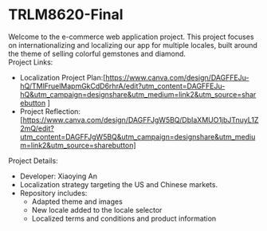 # TRLM8620-Final

Welcome to the e-commerce web application project. This project focuses on internationalizing and localizing our app for multiple locales, built around the theme of selling colorful gemstones and diamond.  
Project Links:   
- Localization Project Plan:[https://www.canva.com/design/DAGFFEJu-hQ/TMlFruelMapmGkCdD6rhrA/edit?utm_content=DAGFFEJu-hQ&utm_campaign=designshare&utm_medium=link2&utm_source=sharebutton
]   
- Project Reflection: [https://www.canva.com/design/DAGFFJgW5BQ/DbIaXMUO1jbJTnuyL1Z2mQ/edit?utm_content=DAGFFJgW5BQ&utm_campaign=designshare&utm_medium=link2&utm_source=sharebutton]   

Project Details:   
- Developer: Xiaoying An  
- Localization strategy targeting the US and Chinese markets.  
- Repository includes:  
  - Adapted theme and images  
  - New locale added to the locale selector  
  - Localized terms and conditions and product information  
